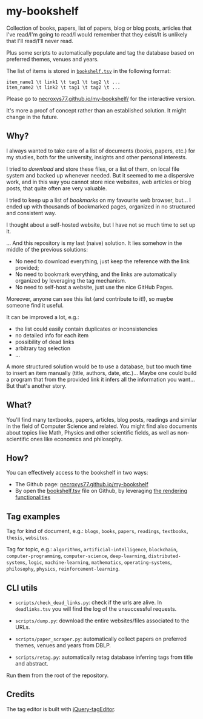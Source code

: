 # my-bookshelf
Collection of books, papers, list of papers, blog or blog posts, articles that I've read/I'm going to read/I would remember that they exist/It is unlikely that I'll read/I'll never read.

Plus some scripts to automatically populate and tag the database based on preferred themes, venues and years.

The list of items is stored in [`bookshelf.tsv`](./bookshelf.tsv) in the following format:

    item_name1 \t link1 \t tag1 \t tag2 \t ...
    item_name2 \t link2 \t tag1 \t tag2 \t ...

Please go to [necroxys77.github.io/my-bookshelf/](https://necroxys77.github.io/my-bookshelf/) for the interactive version.

It's more a proof of concept rather than an established solution. It might change in the future.

## Why?
I always wanted to take care of a list of documents (books, papers, etc.) for my studies, both for the university, insights and other personal interests.

I tried to _download_ and store these files, or a list of them, on local file system and backed up whenever needed. But it seemed to me a dispersive work, and in this way you cannot store nice websites, web articles or blog posts, that quite often are very valuable.

I tried to keep up a list of _bookmarks_ on my favourite web browser, but... I ended up with thousands of bookmarked pages, organized in no structured and consistent way.

I thought about a self-hosted website, but I have not so much time to set up it.

... And this repository is my last (naive) solution. It lies somehow in the middle of the previous solutions:
- No need to download everything, just keep the reference with the link provided;
- No need to bookmark everything, and the links are automatically organized by leveraging the tag mechanism.
- No need to self-host a website, just use the nice GitHub Pages.

Moreover, anyone can see this list (and contribute to it!), so maybe someone find it useful.

It can be improved a lot, e.g.:
- the list could easily contain duplicates or inconsistencies
- no detailed info for each item
- possibility of dead links
- arbitrary tag selection
- ...

A more structured solution would be to use a database, but too much time to insert an item manually (title, authors, date, etc.)... Maybe one could build a program that from the provided link it infers all the information you want... But that's another story.


## What?
You'll find many textbooks, papers, articles, blog posts, readings and similar in the field of Computer Science and related. You might find also documents about topics like Math, Physics and other scientific fields, as well as non-scientific ones like economics and philosophy.

## How?

You can effectively access to the bookshelf in two ways:

- The Github page: [necroxys77.github.io/my-bookshelf](https://necroxys77.github.io/my-bookshelf/)
- By open the [bookshelf.tsv](https://github.com/necroxys77/my-bookshelf/blob/master/bookshelf.tsv) file on Github, by leveraging [the rendering functionalities](https://help.github.com/articles/rendering-csv-and-tsv-data/)

## Tag examples

Tag for kind of document, e.g.: `blogs`, `books`, `papers`, `readings`, `textbooks`, `thesis`, `websites`.

Tag for topic, e.g.: `algorithms`, `artificial-intelligence`, `blockchain`, `computer-programming`, `computer-science`, `deep-learning`, `distributed-systems`, `logic`, `machine-learning`, `mathematics`, `operating-systems`, `philosophy`, `physics`, `reinforcement-learning`.

## CLI utils

- `scripts/check_dead_links.py`: check if the urls are alive. 
In `deadlinks.tsv` you will find the log of the unsuccessful requests.

- `scripts/dump.py`: download the entire websites/files associated to the URLs.

- `scripts/paper_scraper.py`: automatically collect papers on preferred themes, venues and years from DBLP.

- `scripts/retag.py`: automatically retag database inferring tags from title and abstract.

Run them from the root of the repository.

## Credits

The tag editor is built with [jQuery-tagEditor](https://github.com/Pixabay/jQuery-tagEditor).
